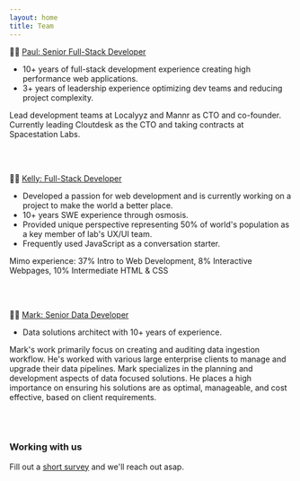 ```yaml
---
layout: home
title: Team
---
```


:man_cook: [Paul: Senior Full-Stack Developer](https://www.linkedin.com/in/paulxue/)
- 10+ years of full-stack development experience creating high performance web applications.  
- 3+ years of leadership experience optimizing dev teams and reducing project complexity.  

Lead development teams at Localyyz and Mannr as CTO and co-founder. Currently
leading Cloutdesk as the CTO and taking contracts at Spacestation Labs.

<br />
<br />

:curly_haired_woman: [Kelly: Full-Stack Developer](https://www.linkedin.com/in/kelly-zhu)
- Developed a passion for web development and is currently working on a project
  to make the world a better place.
- 10+ years SWE experience through osmosis.
- Provided unique perspective representing 50% of world's population as a key
  member of lab's UX/UI team.
- Frequently used JavaScript as a conversation starter.

Mimo experience: 37% Intro to Web Development, 8% Interactive Webpages, 10%
  Intermediate HTML & CSS

<br />
<br />

:golfing_man: [Mark: Senior Data Developer](https://www.linkedin.com/in/mark-khaitman-a9b24a74/)
- Data solutions architect with 10+ years of experience.

Mark's work primarily focus on creating and auditing data ingestion workflow. He's worked with various large enterprise clients
to manage and upgrade their data pipelines. Mark specializes in the planning and development aspects of data focused solutions.
He places a high importance on ensuring his solutions are as optimal, manageable, and cost effective, based on client requirements.

<br />
<br />

### Working with us

  Fill out a [short survey](https://forms.gle/jcmVSuxfzt6MBbuA8) and we'll reach out asap.
